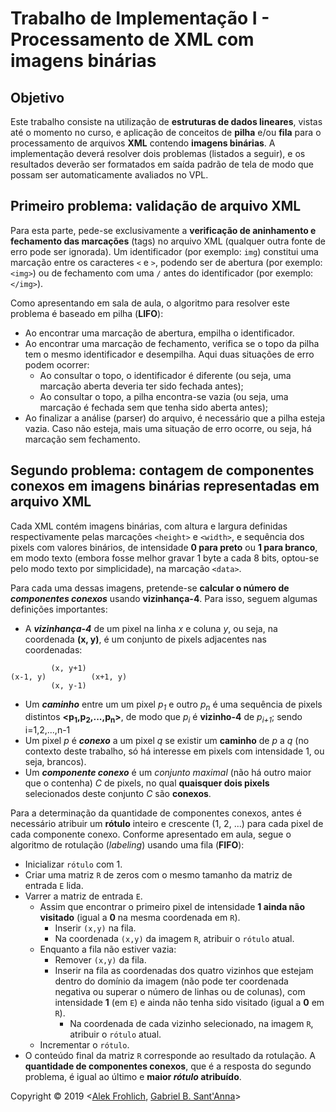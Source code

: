 # Trabalho de Implementação I - Processamento de XML com imagens binárias

## Objetivo

Este trabalho consiste na utilização de **estruturas de dados lineares**, vistas até o momento no curso, e aplicação de conceitos de **pilha** e/ou **fila** para o processamento de arquivos **XML** contendo **imagens binárias**.
A implementação deverá resolver dois problemas (listados a seguir), e os resultados deverão ser formatados em saída padrão de tela de modo que possam ser automaticamente avaliados no VPL.


## Primeiro problema: validação de arquivo XML

Para esta parte, pede-se exclusivamente a **verificação de aninhamento e fechamento das marcações** (tags) no arquivo XML (qualquer outra fonte de erro pode ser ignorada).
Um identificador (por exemplo: `img`) constitui uma marcação entre os caracteres `<` e `>`, podendo ser de abertura (por exemplo: `<img>`) ou de fechamento com uma `/` antes do identificador (por exemplo: `</img>`).

Como apresentando em sala de aula, o algoritmo para resolver este problema é baseado em pilha (**LIFO**):
- Ao encontrar uma marcação de abertura, empilha o identificador.
- Ao encontrar uma marcação de fechamento, verifica se o topo da pilha tem o mesmo identificador e desempilha.
Aqui duas situações de erro podem ocorrer:
  - Ao consultar o topo, o identificador é diferente (ou seja, uma marcação aberta deveria ter sido fechada antes);
  - Ao consultar o topo, a pilha encontra-se vazia (ou seja, uma marcação é fechada sem que tenha sido aberta antes);
- Ao finalizar a análise (parser) do arquivo, é necessário que a pilha esteja vazia.
Caso não esteja, mais uma situação de erro ocorre, ou seja, há marcação sem fechamento.


## Segundo problema: contagem de componentes conexos em imagens binárias representadas em arquivo XML

Cada XML contém imagens binárias, com altura e largura definidas respectivamente pelas marcações `<height>` e `<width>`, e sequência dos pixels com valores binários, de intensidade **0 para preto** ou **1 para branco**, em modo texto (embora fosse melhor gravar 1 byte a cada 8 bits, optou-se pelo modo texto por simplicidade), na marcação `<data>`.

Para cada uma dessas imagens, pretende-se **calcular o número de *componentes conexos*** usando **vizinhança-4**.
Para isso, seguem algumas definições importantes:
- A ***vizinhança-4*** de um pixel na linha *x* e coluna *y*, ou seja, na coordenada **(x, y)**, é um conjunto de pixels adjacentes nas coordenadas:
```
         (x, y+1)
(x-1, y)          (x+1, y)
         (x, y-1)
```
- Um ***caminho*** entre um um pixel *p<sub>1</sub>* e outro *p<sub>n</sub>* é uma sequência de pixels distintos **<p<sub>1</sub>,p<sub>2</sub>,...,p<sub>n</sub>>**, de modo que *p<sub>i</sub>* é **vizinho-4** de *p<sub>i+1</sub>*; sendo i=1,2,...,n-1
- Um pixel *p* é ***conexo*** a um pixel *q* se existir um **caminho** de *p* a *q* (no contexto deste trabalho, só há interesse em pixels com intensidade 1, ou seja, brancos).
- Um ***componente conexo*** é um *conjunto maximal* (não há outro maior que o contenha) *C* de pixels, no qual **quaisquer dois pixels** selecionados deste conjunto *C* são **conexos**.

Para a determinação da quantidade de componentes conexos, antes é necessário atribuir um **rótulo** inteiro e crescente (1, 2, ...) para cada pixel de cada componente conexo.
Conforme apresentado em aula, segue o algoritmo de rotulação (*labeling*) usando uma fila (**FIFO**):
- Inicializar `rótulo` com 1.
- Criar uma matriz `R` de zeros com o mesmo tamanho da matriz de entrada `E` lida.
- Varrer a matriz de entrada `E`.
  - Assim que encontrar o primeiro pixel de intensidade **1 ainda não visitado** (igual a **0** na mesma coordenada em `R`).
    - Inserir `(x,y)` na fila.
    - Na coordenada `(x,y)` da imagem `R`, atribuir o `rótulo` atual.
  - Enquanto a fila não estiver vazia:
    - Remover `(x,y)` da fila.
    - Inserir na fila as coordenadas dos quatro vizinhos que estejam dentro do domínio da imagem (não pode ter coordenada negativa ou superar o número de linhas ou de colunas), com intensidade **1** (em `E`) e ainda não tenha sido visitado (igual a **0** em `R`).
      - Na coordenada de cada vizinho selecionado, na imagem `R`, atribuir o `rótulo` atual.
  - Incrementar o `rótulo`.
- O conteúdo final da matriz `R` corresponde ao resultado da rotulação.
A **quantidade de componentes conexos**, que é a resposta do segundo problema, é igual ao último e **maior *rótulo* atribuído**.


Copyright &copy; 2019 <[Alek Frohlich](https://github.com/alekfrohlich), [Gabriel B. Sant'Anna](https://github.com/baioc)>
